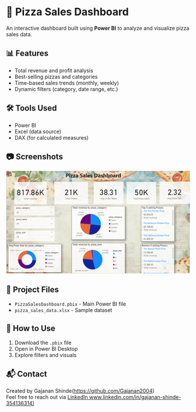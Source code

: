 # 🍕 Pizza Sales Dashboard

An interactive dashboard built using **Power BI** to analyze and visualize pizza sales data.

## 📊 Features
- Total revenue and profit analysis
- Best-selling pizzas and categories
- Time-based sales trends (monthly, weekly)
- Dynamic filters (category, date range, etc.)

## 🛠️ Tools Used
- Power BI
- Excel (data source)
- DAX (for calculated measures)

## 📷 Screenshots
![Dashboard Screenshot](dashboard.png)

## 📁 Project Files
- `PizzaSalesDashboard.pbix` - Main Power BI file
- `pizza_sales_data.xlsx` - Sample dataset

## 🚀 How to Use
1. Download the `.pbix` file
2. Open in Power BI Desktop
3. Explore filters and visuals



## 📬 Contact
Created by Gajanan Shinde(https://github.com/Gajanan2004)  
Feel free to reach out via [LinkedIn www.linkedin.com/in/gajanan-shinde-354136314)
](www.linkedin.com/in/gajanan-shinde-354136314)
